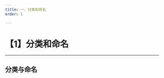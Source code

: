 ```yaml
---
title: 一、分类和命名
order: 1

---
```


# 【1】分类和命名

<kaodian :text="'微生物学检验记忆卡'" />

<!-- ###### 第二十章 支原体

> 微生物学检验 -->

<beitiW/>

---

## 分类与命名

<son :text="'微生物学检验记忆卡'" text1="分类与命名" :textOption="[['了解',' 基本知识','专业知识'],['了解',' 基本知识','专业知识'],['熟悉',' 基本知识','专业知识']]" />
